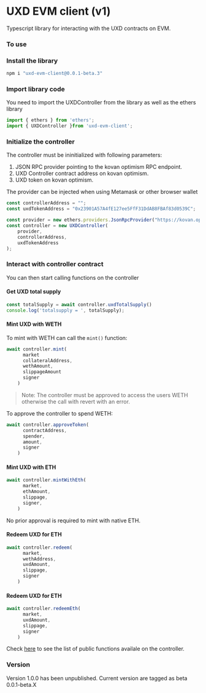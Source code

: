 # UXD EVM client (v1)

Typescript library for interacting with the UXD contracts on EVM.

### To use

### Install the library
```javascript
npm i "uxd-evm-client@0.0.1-beta.3" 
```

### Import library code

You need to import the UXDController from the library as well as the ethers library
```typescript
import { ethers } from 'ethers';
import { UXDController }from 'uxd-evm-client';
```

### Initialize the controller
The controller must be ininitialized with following parameters:
1. JSON RPC provider pointing to the kovan optimism RPC endpoint. 
2. UXD Controller contract address on kovan optimism.
3. UXD token on kovan optimism.

The provider can be injected when using Metamask or other browser wallet

```typescript
const controllerAddress = "";
const uxdTokenAddress = "0x23901A57A4fE127ee5FfF31DdAB8FBAf83d0539C";

const provider = new ethers.providers.JsonRpcProvider("https://kovan.optimism.io")
const controller = new UXDController(
    provider,
    controllerAddress,
    uxdTokenAddress
);
```

### Interact with controller contract
You can then start calling functions on the controller

#### Get UXD total supply
```typescript
const totalSupply = await controller.uxdTotalSupply()
console.log('totalsupply = ', totalSupply);
```

#### Mint UXD with WETH
To mint with WETH can call the `mint()` function:
```typescript
await controller.mint(
      market
      collateralAddress,
      wethAmount,
      slippageAmount
      signer
    )
```
> Note: The controller must be approved to access the users WETH otherwise the call with revert with an error.

To approve the controller to spend WETH:
```typescript
await controller.approveToken(
      contractAddress,
      spender,
      amount,
      signer
    )
```

#### Mint UXD with ETH
```typescript
await controller.mintWithEth(
      market,
      ethAmount,
      slippage,
      signer, 
    )
```

No prior approval is required to mint with native ETH.

#### Redeem UXD for ETH
```typescript
await controller.redeem(
      market,
      wethAddress,
      uxdAmount,
      slippage,
      signer
    )
```

#### Redeem UXD for ETH
```typescript
await controller.redeemEth(
      market,
      uxdAmount,
      slippage,
      signer
    )
```

Check [here](https://github.com/UXDProtocol/uxd-evm-client/blob/main/src/lib/controller.ts) to see the list of public functions availale on the controller.


### Version
Version 1.0.0 has been unpublished.
Current version are tagged as beta 0.0.1-beta.X
